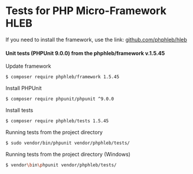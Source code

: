 Tests for PHP Micro-Framework HLEB
=====================

 If you need to install the framework, use the link: [github.com/phphleb/hleb](https://github.com/phphleb/hleb) 
 
 
 #### Unit tests (PHPUnit 9.0.0) from the phphleb/framework v.1.5.45

Update framework

```bash
$ composer require phphleb/framework 1.5.45
```

Install PHPUnit

```bash
$ composer require phpunit/phpunit ^9.0.0
```

Install tests

```bash
$ composer require phphleb/tests 1.5.45
```

Running tests from the project directory

```bash
$ sudo vendor/bin/phpunit vendor/phphleb/tests/
```

Running tests from the project directory (Windows)

```bash
$ vendor\bin\phpunit vendor/phphleb/tests/
```
